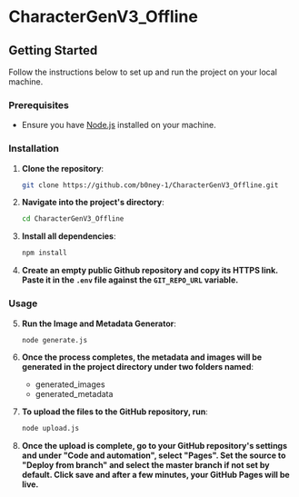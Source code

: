 
# CharacterGenV3_Offline

## Getting Started

Follow the instructions below to set up and run the project on your local machine.

### Prerequisites

- Ensure you have [Node.js](https://nodejs.org/) installed on your machine.

### Installation

1. **Clone the repository**:

   ```sh
   git clone https://github.com/b0ney-1/CharacterGenV3_Offline.git
   ```

2. **Navigate into the project's directory**:

   ```sh
   cd CharacterGenV3_Offline
   ```

3. **Install all dependencies**:
   ```sh
   npm install
   ```

4. **Create an empty public Github repository and copy its HTTPS link. Paste it in the `.env` file against the `GIT_REPO_URL` variable.**

### Usage

5. **Run the Image and Metadata Generator**:
   ```sh
   node generate.js
   ```

6. **Once the process completes, the metadata and images will be generated in the project directory under two folders named**:

   - generated_images
   - generated_metadata

7. **To upload the files to the GitHub repository, run**:
   ```sh
   node upload.js
   ```

8. **Once the upload is complete, go to your GitHub repository's settings and under "Code and automation", select "Pages". Set the source to "Deploy from branch" and select the master branch if not set by default. Click save and after a few minutes, your GitHub Pages will be live.**

